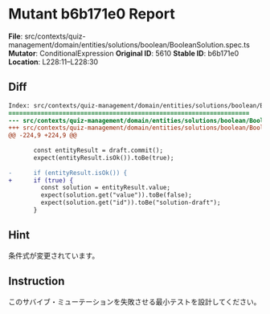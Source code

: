 # Mutant b6b171e0 Report

**File**: src/contexts/quiz-management/domain/entities/solutions/boolean/BooleanSolution.spec.ts
**Mutator**: ConditionalExpression
**Original ID**: 5610
**Stable ID**: b6b171e0
**Location**: L228:11–L228:30

## Diff

```diff
Index: src/contexts/quiz-management/domain/entities/solutions/boolean/BooleanSolution.spec.ts
===================================================================
--- src/contexts/quiz-management/domain/entities/solutions/boolean/BooleanSolution.spec.ts	original
+++ src/contexts/quiz-management/domain/entities/solutions/boolean/BooleanSolution.spec.ts	mutated #5610
@@ -224,9 +224,9 @@
 
       const entityResult = draft.commit();
       expect(entityResult.isOk()).toBe(true);
 
-      if (entityResult.isOk()) {
+      if (true) {
         const solution = entityResult.value;
         expect(solution.get("value")).toBe(false);
         expect(solution.get("id")).toBe("solution-draft");
       }
```

## Hint

条件式が変更されています。

## Instruction

このサバイブ・ミューテーションを失敗させる最小テストを設計してください。
